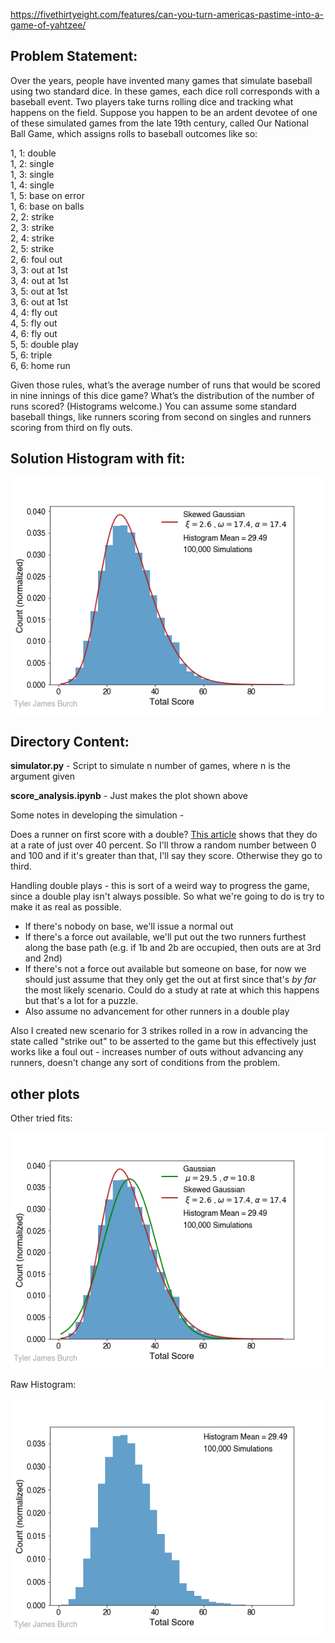 https://fivethirtyeight.com/features/can-you-turn-americas-pastime-into-a-game-of-yahtzee/

## Problem Statement:

Over the years, people have invented many games that simulate baseball using two standard dice. In these games, each dice roll corresponds with a baseball event. Two players take turns rolling dice and tracking what happens on the field. Suppose you happen to be an ardent devotee of one of these simulated games from the late 19th century, called Our National Ball Game, which assigns rolls to baseball outcomes like so:

1, 1: double\
1, 2: single\
1, 3: single\
1, 4: single\
1, 5: base on error\
1, 6: base on balls\
2, 2: strike\
2, 3: strike\
2, 4: strike\
2, 5: strike\
2, 6: foul out\
3, 3: out at 1st\
3, 4: out at 1st\
3, 5: out at 1st\
3, 6: out at 1st\
4, 4: fly out\
4, 5: fly out\
4, 6: fly out\
5, 5: double play\
5, 6: triple\
6, 6: home run

Given those rules, what’s the average number of runs that would be scored in nine innings of this dice game? What’s the distribution of the number of runs scored? (Histograms welcome.) You can assume some standard baseball things, like runners scoring from second on singles and runners scoring from third on fly outs.

## Solution Histogram with fit:

![](plots/scoring_histogram_skewGaus.png)


## Directory Content:

**simulator.py** - Script to simulate n number of games, where n is the argument given

**score_analysis.ipynb** - Just makes the plot shown above

Some notes in developing the simulation -

Does a runner on first score with a double?
[This article](https://www.beyondtheboxscore.com/2014/4/21/5631146/chicago-white-sox-adam-dunn-score-from-first-on-double) shows that they do at a rate of just over 40 percent. So I'll throw a random number between 0 and 100 and if it's greater than that, I'll say they score. Otherwise they go to third.

Handling double plays - this is sort of a weird way to progress the game, since a double play isn't always possible. So what we're going to do is try to make it as real as possible.
- If there's nobody on base, we'll issue a normal out
- If there's a force out available, we'll put out the two runners furthest along the base path (e.g. if 1b and 2b are occupied, then outs are at 3rd and 2nd)
- If there's not a force out available but someone on base, for now we should just assume that they only get the out at first since that's *by far* the most likely scenario. Could do a study at rate at which this happens but that's a lot for a puzzle.
- Also assume no advancement for other runners in a double play

Also I created new scenario for 3 strikes rolled in a row in advancing the state called "strike out" to be asserted to the game but this effectively just works like a foul out - increases number of outs without advancing any runners, doesn't change any sort of conditions from the problem.


## other plots

Other tried fits:

![](plots/scoring_histogram_allfits.png)

Raw Histogram:

![](plots/raw_scoring_histogram.png)
